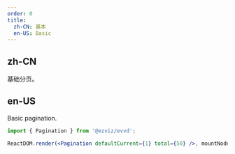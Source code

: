 ```yaml
---
order: 0
title:
  zh-CN: 基本
  en-US: Basic
---
```


## zh-CN

基础分页。

## en-US

Basic pagination.

```jsx
import { Pagination } from '@ezviz/evvd';

ReactDOM.render(<Pagination defaultCurrent={1} total={50} />, mountNode);
```
